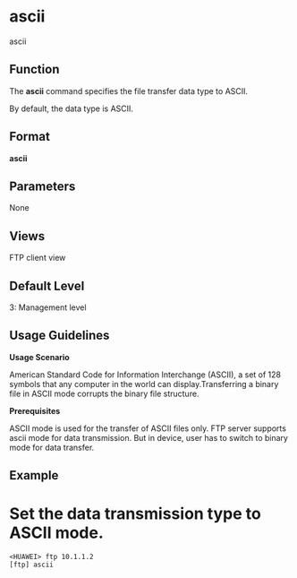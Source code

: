 ascii
=====

ascii

Function
--------



The **ascii** command specifies the file transfer data type to ASCII.



By default, the data type is ASCII.


Format
------

**ascii**


Parameters
----------

None

Views
-----

FTP client view


Default Level
-------------

3: Management level


Usage Guidelines
----------------

**Usage Scenario**

American Standard Code for Information Interchange (ASCII), a set of 128 symbols that any computer in the world can display.Transferring a binary file in ASCII mode corrupts the binary file structure.

**Prerequisites**

ASCII mode is used for the transfer of ASCII files only. FTP server supports ascii mode for data transmission. But in device, user has to switch to binary mode for data transfer.


Example
-------

# Set the data transmission type to ASCII mode.
```
<HUAWEI> ftp 10.1.1.2
[ftp] ascii

```